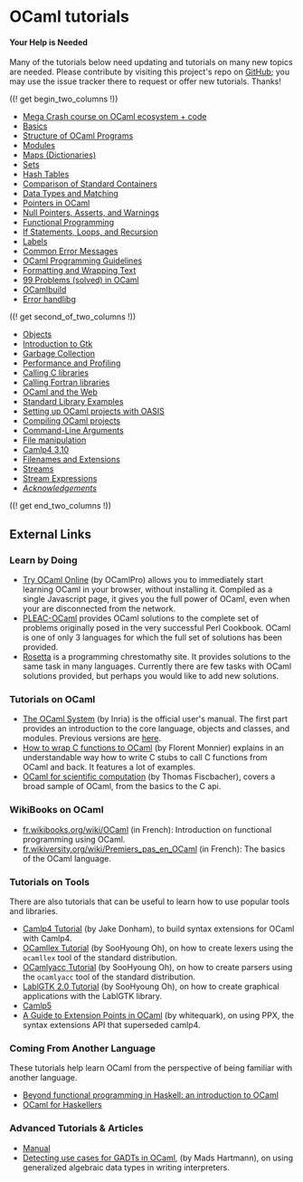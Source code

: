 <!-- ((! set title OCaml Tutorials !)) ((! set learn !)) -->
<!-- {{! input template/macros.mpp !}} -->

# OCaml tutorials

####  Your Help is Needed
Many of the tutorials below need updating and tutorials on many new
topics are needed. Please contribute by visiting this project's repo on
[GitHub](https://github.com/ocaml/ocaml.org); you may use the issue
tracker there to request or offer new tutorials. Thanks!

((! get begin_two_columns !))
* [Mega Crash course on OCaml ecosystem + code](get_up_and_running.html)
* [Basics](basics.html)
* [Structure of OCaml Programs](structure_of_ocaml_programs.html)
* [Modules](modules.html)
* [Maps (Dictionaries)](map.html)
* [Sets](set.html)
* [Hash Tables](hashtbl.html)
* [Comparison of Standard
 Containers](comparison_of_standard_containers.html)
* [Data Types and Matching](data_types_and_matching.html)
* [Pointers in OCaml](pointers.html)
* [Null Pointers, Asserts, and
 Warnings](null_pointers_asserts_and_warnings.html)
* [Functional Programming](functional_programming.html)
* [If Statements, Loops, and
 Recursion](if_statements_loops_and_recursion.html)
* [Labels](labels.html)
* [Common Error Messages](common_error_messages.html)
* [OCaml Programming Guidelines](guidelines.html)
* [Formatting and Wrapping Text](format.html)
* [99 Problems (solved) in OCaml](99problems.html)
* [OCamlbuild](ocamlbuild/)
* [Error handlibg](error_handling.html)

((! get second_of_two_columns !))

* [Objects](objects.html)
* [Introduction to Gtk](introduction_to_gtk.html)
* [Garbage Collection](garbage_collection.html)
* [Performance and Profiling](performance_and_profiling.html)
* [Calling C libraries](calling_c_libraries.html)
* [Calling Fortran libraries](calling_fortran_libraries.html)
* [OCaml and the Web](ocaml_and_the_web.html)
* [Standard Library Examples](standard_library_examples.html)
* [Setting up OCaml projects with OASIS](setting_up_with_oasis.html)
* [Compiling OCaml projects](compiling_ocaml_projects.html)
* [Command-Line Arguments](command-line_arguments.html)
* [File manipulation](file_manipulation.html)
* [Camlp4 3.10](camlp4_3.10/)
* [Filenames and Extensions](filenames.html)
* [Streams](streams.html)
* [Stream Expressions](stream_expressions.html)
* [_Acknowledgements_](../../contributors.html#Oldercontributorstothetutorials)

((! get end_two_columns !))


## External Links

###  Learn by Doing

* [Try OCaml Online](http://try.ocamlpro.com/) (by OCamlPro) allows
 you to immediately start learning OCaml in your browser, without
 installing it. Compiled as a single Javascript page, it gives you
 the full power of OCaml, even when your are disconnected from the
 network.
* [PLEAC-OCaml](http://pleac.sourceforge.net/pleac_ocaml/) provides
 OCaml solutions to the complete set of problems originally posed in
 the very successful Perl Cookbook. OCaml is one of only 3 languages
 for which the full set of solutions has been provided.
* [Rosetta](http://rosettacode.org/wiki/Category:OCaml) is a
 programming chrestomathy site. It provides solutions to the same
 task in many languages. Currently there are few tasks with OCaml
 solutions provided, but perhaps you would like to add new solutions.

###  Tutorials on OCaml

* [The OCaml System](http://caml.inria.fr/pub/docs/manual-ocaml/) (by
 Inria) is the official user's manual. The first part provides an
 introduction to the core language, objects and classes, and modules.
 Previous versions are [here](http://caml.inria.fr/pub/docs/).
* [How to wrap C functions to
  OCaml](http://www.linux-nantes.org/~fmonnier/OCaml/ocaml-wrapping-c.html)
  (by Florent Monnier) explains in an understandable way how to write C
  stubs to call C functions from OCaml and back. It features a lot of
  examples.
* [OCaml for scientific
 computation](http://www.southampton.ac.uk/~fangohr/software/ocamltutorial/)
 (by Thomas Fiscbacher), covers a broad sample of OCaml, from the
 basics to the C api.

###  WikiBooks on OCaml

* [fr.wikibooks.org/wiki/OCaml](http://fr.wikibooks.org/wiki/OCaml)
 (in French):
 Introduction on functional programming using OCaml.
* [fr.wikiversity.org/wiki/Premiers_pas_en_OCaml](http://fr.wikiversity.org/wiki/Premiers_pas_en_OCaml)
 (in French):
 The basics of the OCaml language.

###  Tutorials on Tools
There are also tutorials that can be useful to learn how to use popular
tools and libraries.

* [Camlp4
 Tutorial](http://ambassadortothecomputers.blogspot.com/p/reading-camlp4.html)
 (by Jake Donham), to build syntax extensions for OCaml with Camlp4.
* [OCamllex
 Tutorial](http://plus.kaist.ac.kr/~shoh/ocaml/ocamllex-ocamlyacc/ocamllex-tutorial/)
 (by SooHyoung Oh), on how to create lexers using the `ocamllex` tool
 of the standard distribution.
* [OCamlyacc
 Tutorial](http://plus.kaist.ac.kr/~shoh/ocaml/ocamllex-ocamlyacc/ocamlyacc-tutorial/)
 (by SooHyoung Oh), on how to create parsers using the `ocamlyacc`
 tool of the standard distribution.
* [LablGTK 2.0
 Tutorial](http://plus.kaist.ac.kr/~shoh/ocaml/lablgtk2/lablgtk2-tutorial/)
 (by SooHyoung Oh), on how to create graphical applications with the
 LablGTK library.
* [Camlp5](camlp5.html)
* [A Guide to Extension Points in OCaml](http://whitequark.org/blog/2014/04/16/a-guide-to-extension-points-in-ocaml/)
  (by whitequark), on using PPX, the syntax extensions API that superseded camlp4.

###  Coming From Another Language

These tutorials help learn OCaml from the perspective of being familiar
with another language.

* [Beyond functional programming in Haskell: an introduction to
 OCaml](http://www.cs.uu.nl/wiki/pub/Stc/BeyondFunctionalProgrammingInHaskell:AnIntroductionToOCaml/ocaml.pdf)
* [OCaml for Haskellers](http://blog.ezyang.com/2010/10/ocaml-for-haskellers/)

###  Advanced Tutorials & Articles

* [Manual](http://caml.inria.fr/pub/docs/manual-ocaml/)
* [Detecting use cases for GADTs in OCaml](http://mads-hartmann.com/ocaml/2015/01/05/gadt-ocaml.html),
  (by Mads Hartmann), on using generalized algebraic data types in writing interpreters.
